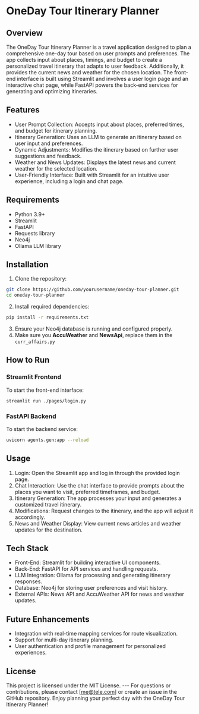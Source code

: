 # OneDay Tour Itinerary Planner
## Overview
The OneDay Tour Itinerary Planner is a travel application designed to plan a comprehensive one-day tour based on user prompts and preferences. The app collects input about places, timings, and budget to create a personalized travel itinerary that adapts to user feedback. Additionally, it provides the current news and weather for the chosen location. The front-end interface is built using Streamlit and involves a user login page and an interactive chat page, while FastAPI powers the back-end services for generating and optimizing itineraries.
## Features
- User Prompt Collection: Accepts input about places, preferred times, and budget for itinerary planning.
- Itinerary Generation: Uses an LLM to generate an itinerary based on user input and preferences.
- Dynamic Adjustments: Modifies the itinerary based on further user suggestions and feedback.
- Weather and News Updates: Displays the latest news and current weather for the selected location.
- User-Friendly Interface: Built with Streamlit for an intuitive user experience, including a login and chat page.
## Requirements
- Python 3.9+
- Streamlit
- FastAPI
- Requests library
- Neo4j
- Ollama LLM library
## Installation
1. Clone the repository:
~~~sh
git clone https://github.com/yourusername/oneday-tour-planner.git
cd oneday-tour-planner
~~~

2. Install required dependencies:
~~~bash
pip install -r requirements.txt
~~~
3. Ensure your Neo4j database is running and configured properly.
4. Make sure you **AccuWeather** and **NewsApi**, replace them in the ```curr_affairs.py```
## How to Run
### Streamlit Frontend
To start the front-end interface:
~~~sh
streamlit run ./pages/login.py
~~~


### FastAPI Backend
To start the backend service:
~~~sh
uvicorn agents.gen:app --reload
~~~
## Usage
1. Login: Open the Streamlit app and log in through the provided login page.
2. Chat Interaction: Use the chat interface to provide prompts about the places you want to visit, preferred timeframes, and budget.
3. Itinerary Generation: The app processes your input and generates a customized travel itinerary.
4. Modifications: Request changes to the itinerary, and the app will adjust it accordingly.
5. News and Weather Display: View current news articles and weather updates for the destination.
## Tech Stack
- Front-End: Streamlit for building interactive UI components.
- Back-End: FastAPI for API services and handling requests.
- LLM Integration: Ollama for processing and generating itinerary responses.
- Database: Neo4j for storing user preferences and visit history.
- External APIs: News API and AccuWeather API for news and weather updates.
## Future Enhancements
- Integration with real-time mapping services for route visualization.
- Support for multi-day itinerary planning.
- User authentication and profile management for personalized experiences.
## License
This project is licensed under the MIT License.
--- For questions or contributions, please contact [me@tele.com] or create an issue in the GitHub repository.
Enjoy planning your perfect day with the OneDay Tour Itinerary Planner!
